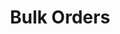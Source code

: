 ---
title: Bulk Orders
position_number: 2
type: post
description: /future/trade/v1/order/create-batch
parameters:
  - name: list
    type: string
    mandatory: true
    default: N/A
    description: List collection of order data
    ranges:
left_code_blocks:
  - code_block: "public void getMarketConfig() {\r\n\tString text = HttpUtil.get(URL + \"/data/api/future/trade/v1/getMarketConfig\");\r\n\tSystem.out.println(text);\r\n}"
    title: Java
    language: java
right_code_blocks:
  - code_block: |-
      {
        "error": {
          "code": "",
          "msg": ""
        },
        "msgInfo": "",
        "result": true,
        "returnCode": 0
      }
    title: Response
    language: json
---